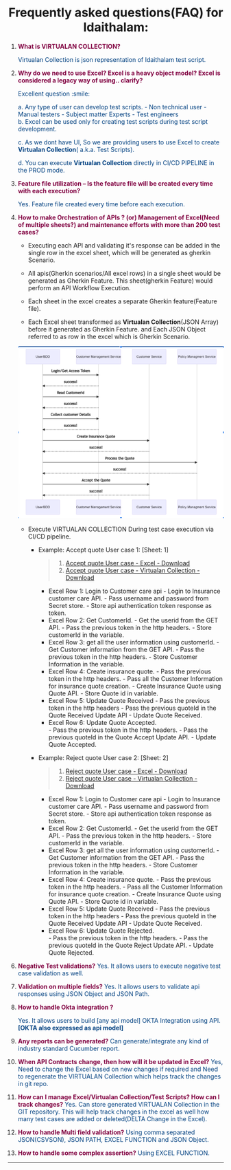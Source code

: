 <h1 align="center"> Frequently asked questions(FAQ) for Idaithalam:</h1>

1. **<span style="color:#800040"> What is VIRTUALAN COLLECTION?</span>**

    <span style="color:#004080 ">
        Virtualan Collection is json representation of Idaithalam test script. 
    </span>
2. **<span style="color:#800040">Why do we need to use Excel? Excel is a heavy object model? Excel is considered a legacy way of using.. clarify? </span>**

    <span style="color:#004080 ">
    Excellent question :smile:

    a. Any type of user can develop test scripts. 
       - Non technical user
       - Manual testers
       - Subject matter Experts
       - Test engineers    
    b. Excel can be used only for creating test scripts during test script development.     
    
    c. As we dont have UI, So we are providing users to use Excel to create **Virtualan Collection**( a.k.a. Test Scripts).
    
    d. You can execute **Virtualan Collection** directly in CI/CD PIPELINE in the PROD mode.
    </span>

3. **<span style="color:#800040">Feature file utilization – Is the feature file will be created every time with each execution? </span>**

    <span style="color:#004080 ">
        Yes. Feature file created every time before each execution.
    </span>   

4. **<span style="color:#800040">How to make Orchestration of APIs ? (or)     Management of Excel(Need of multiple sheets?) and maintenance efforts with more than 200 test cases?
    </span>**<span style="color:#004080 ">
    - Executing each API and validating it's response can be added in the single row in the excel sheet, which will be generated as gherkin Scenario. 

    - All apis(Gherkin scenarios/All excel rows) in a single sheet would be generated as Gherkin Feature. This sheet(gherkin Feature) would perform an API Workflow Execution.

    - Each sheet in the excel creates a separate Gherkin feature(Feature file).

    - Each Excel sheet transformed as **Virtualan Collection**(JSON Array) before it generated as Gherkin Feature. and Each JSON Object referred to as row in the excel which is Gherkin Scenario.
    
    ![](_images/idaithalam/Demo-work-flow.png ':size=65%')

    - Execute VIRTUALAN COLLECTION During test case execution via CI/CD pipeline.
        - Example: Accept quote User case 1: [Sheet: 1] 
            > 1. [Accept quote User case - Excel - Download](https://github.com/virtualansoftware/microservices-lowcode-testautomation/blob/a7ac3d50c7a820392a569f093aa8302969c50605/src/test/resources/css/customer-self-service.xlsx)
            > 2. [Accept quote User case - Virtualan Collection - Download](https://github.com/virtualansoftware/microservices-lowcode-testautomation/blob/a7ac3d50c7a820392a569f093aa8302969c50605/virtualan-collection/Customer-Self-Service-Accept.json)   
            
            - Excel Row 1: Login to Customer care api
                    - Login to Insurance customer care API.
                    - Pass username and password from Secret store.
                    - Store api authentication token response as token.
            - Excel Row 2: Get CustomerId.
                    - Get the userid from the GET API.
                    - Pass the previous token in the http headers.
                    - Store customerId in the variable. 
            - Excel Row 3: get all the user information using customerId.
                    - Get Customer information from the GET API.
                    - Pass the previous token in the http headers.
                    - Store Customer Information in the variable. 
            - Excel Row 4: Create insurance quote.
                    - Pass the previous token in the http headers.
                    - Pass all the Customer Information for insurance quote creation. 
                    - Create Insurance Quote using Quote API.
                    - Store Quote id in variable.
            - Excel Row 5: Update Quote Received
                    - Pass the previous token in the http headers
                    - Pass the previous quoteId in the Quote Received Update API
                    - Update Quote Received.
            - Excel Row 6: Update Quote Accepted.  
                    - Pass the previous token in the http headers.
                    - Pass the previous quoteId in the Quote Accept Update API.
                    - Update Quote Accepted.
        -  Example: Reject quote User case 2: [Sheet: 2]
            > 1. [Reject quote User case - Excel - Download](https://github.com/virtualansoftware/microservices-lowcode-testautomation/blob/a7ac3d50c7a820392a569f093aa8302969c50605/src/test/resources/css/customer-self-service.xlsx)
            > 2. [Reject quote User case - Virtualan Collection - Download](https://github.com/virtualansoftware/microservices-lowcode-testautomation/blob/a7ac3d50c7a820392a569f093aa8302969c50605/virtualan-collection/Customer-Self-Service-Reject.json)   
            - Excel Row 1: Login to Customer care api
                    - Login to Insurance customer care API.
                    - Pass username and password from Secret store.
                    - Store api authentication token response as token.
            - Excel Row 2: Get CustomerId.
                    - Get the userid from the GET API.
                    - Pass the previous token in the http headers.
                    - Store customerId in the variable. 
            - Excel Row 3: get all the user information using customerId.
                    - Get Customer information from the GET API.
                    - Pass the previous token in the http headers.
                    - Store Customer Information in the variable. 
            - Excel Row 4: Create insurance quote.
                    - Pass the previous token in the http headers.
                    - Pass all the Customer Information for insurance quote creation. 
                    - Create Insurance Quote using Quote API.
                    - Store Quote id in variable.
            - Excel Row 5: Update Quote Received
                    - Pass the previous token in the http headers
                    - Pass the previous quoteId in the Quote Received Update API
                    - Update Quote Received.
            - Excel Row 6: Update Quote Rejected.  
                    - Pass the previous token in the http headers.
                    - Pass the previous quoteId in the Quote Reject Update API.
                    - Update Quote Rejected.
</span>

6. **<span style="color:#800040"> Negative Test validations?</span>**
    <span style="color:#004080 ">
        Yes. It allows users to execute negative test case validation as well.
    </span>

7. **<span style="color:#800040"> Validation on multiple fields?</span>**
    <span style="color:#004080 ">
        Yes. It allows users to validate api responses using JSON Object and JSON Path.
    </span>

8. **<span style="color:#800040"> How to handle Okta integration ?</span>**

    <span style="color:#004080 ">Yes. It allows users to build [any api model] OKTA Integration using API. **[OKTA also expressed as api model]** </span>

9. **<span style="color:#800040"> Any reports can be generated?</span>**
    <span style="color:#004080 ">
        Can generate/integrate any kind of industry standard Cucumber report.
    </span>

10. **<span style="color:#800040">
    When API Contracts change, then how will it be updated in Excel?</span>**
    <span style="color:#004080 ">
        Yes, Need to change the Excel based on new changes if required and Need to regenerate the VIRTUALAN Collection which helps track the changes in git repo.
    </span>

11. **<span style="color:#800040">  How can I manage Excel/Virtualan Collection/Test Scripts? How can I track changes?</span>**
    <span style="color:#004080 ">
        Yes. Can store generated VIRTUALAN Collection in the GIT repository. This will help track changes in the excel as well how many test cases are added or deleted(DELTA Change in the Excel). 
    </span>

12. **<span style="color:#800040"> How to handle Multi field validation?</span>**
    <span style="color:#004080 ">
	    Using comma separated JSON(CSVSON), JSON PATH, EXCEL FUNCTION and JSON Object. 
    </span>

13. **<span style="color:#800040"> How to handle some complex assertion?</span>**
    <span style="color:#004080 ">
    Using EXCEL FUNCTION.
    </span>


------